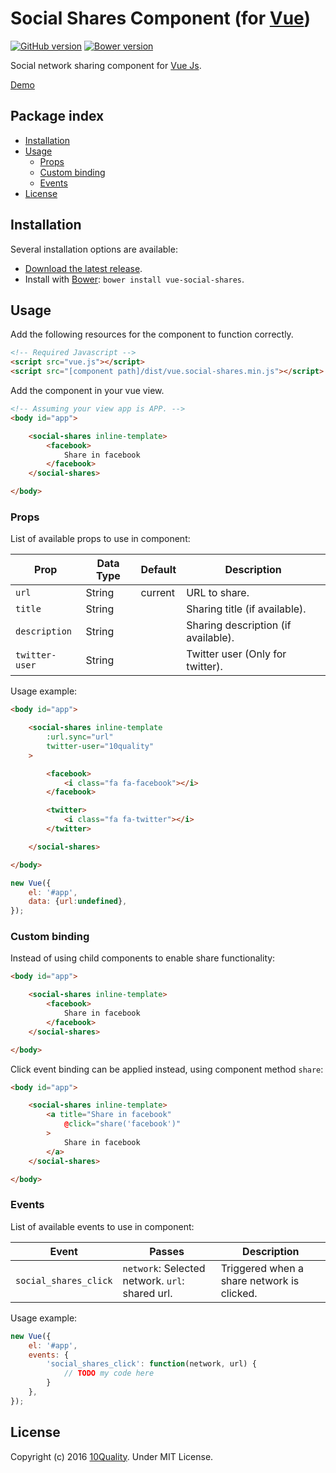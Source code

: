 # Social Shares Component (for [Vue](http://vuejs.org/))

[![GitHub version](https://badge.fury.io/gh/10quality%2Fvue-social-shares.svg)](https://badge.fury.io/gh/10quality%2Fvue-social-shares)
[![Bower version](https://badge.fury.io/bo/vue-social-shares.svg)](https://badge.fury.io/bo/vue-social-shares)

Social network sharing component for [Vue Js](http://vuejs.org/).

[Demo](http://codepen.io/amostajo/pen/ZOKyYR)

## Package index
- [Installation](#installation)
- [Usage](#usage)
    - [Props](#props)
    - [Custom binding](#custom-binding)
    - [Events](#event)
- [License](#license)

## Installation

Several installation options are available:

- [Download the latest release](https://github.com/10quality/vue-social-shares/releases).
- Install with [Bower](http://bower.io): `bower install vue-social-shares`.

## Usage

Add the following resources for the component to function correctly.

```html
<!-- Required Javascript -->
<script src="vue.js"></script>
<script src="[component path]/dist/vue.social-shares.min.js"></script>
```

Add the component in your vue view.

```html
<!-- Assuming your view app is APP. -->
<body id="app">

    <social-shares inline-template>
        <facebook>
            Share in facebook
        </facebook>
    </social-shares>

</body>
```

### Props

List of available props to use in component:

Prop           | Data Type  | Default   | Description
-------------- | ---------- | --------- | -----------
`url`          | String     | current   | URL to share.
`title`        | String     |           | Sharing title (if available).
`description`  | String     |           | Sharing description (if available).
`twitter-user` | String     |           | Twitter user (Only for twitter).

Usage example:

```html
<body id="app">

    <social-shares inline-template
        :url.sync="url"
        twitter-user="10quality"
    >

        <facebook>
            <i class="fa fa-facebook"></i>
        </facebook>

        <twitter>
            <i class="fa fa-twitter"></i>
        </twitter>

    </social-shares>

</body>
```

```javascript
new Vue({
    el: '#app',
    data: {url:undefined}, 
});
```

### Custom binding

Instead of using child components to enable share functionality:

```html
<body id="app">

    <social-shares inline-template>
        <facebook>
            Share in facebook
        </facebook>
    </social-shares>

</body>
```

Click event binding can be applied instead, using component method `share`:

```html
<body id="app">

    <social-shares inline-template>
        <a title="Share in facebook"
            @click="share('facebook')"
        >
            Share in facebook
        </a>
    </social-shares>

</body>
```

### Events

List of available events to use in component:

Event                 | Passes                                          | Description
--------------------- | ----------------------------------------------- | -----------
`social_shares_click` | `network`: Selected network. `url`: shared url. | Triggered when a share network is clicked.

Usage example:

```javascript
new Vue({
    el: '#app',
    events: {
        'social_shares_click': function(network, url) {
            // TODO my code here
        }
    }, 
});
```

## License

Copyright (c) 2016 [10Quality](http://www.10quality.com/). Under MIT License.